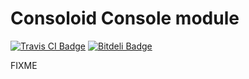 # Consoloid Console module
[![Travis CI Badge](https://travis-ci.org/agmen-hu/consoloid-console.svg?branch=master)](https://travis-ci.org/agmen-hu/consoloid-console "Travis CI") [![Bitdeli Badge](https://d2weczhvl823v0.cloudfront.net/agmen-hu/consoloid-console/trend.png)](https://bitdeli.com/free "Bitdeli Badge")

FIXME
